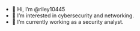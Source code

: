 - 👋 Hi, I’m @riley10445
- 👀 I’m interested in cybersecurity and networking.
- 🌱 I’m currently working as a security analyst.

<!---
riley10445/riley10445 is a ✨ special ✨ repository because its `README.md` (this file) appears on your GitHub profile.
You can click the Preview link to take a look at your changes.
--->
